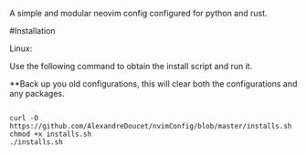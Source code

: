 
A simple and modular neovim config configured for python and rust. 

#Installation

Linux:

Use the following command to obtain the install script and run it.

**Back up you old configurations, this will clear both the configurations and any packages.

```

curl -O https://github.com/AlexandreDoucet/nvimConfig/blob/master/installs.sh
chmod +x installs.sh
./installs.sh

```
